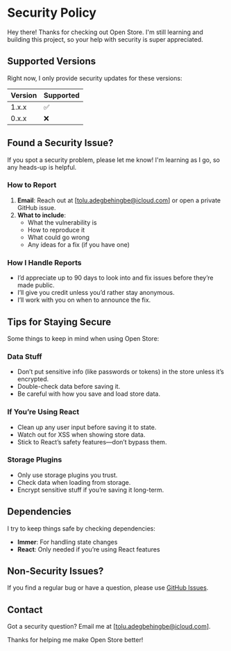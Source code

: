# Security Policy

Hey there! Thanks for checking out Open Store. I'm still learning and building this project, so your
help with security is super appreciated.

## Supported Versions

Right now, I only provide security updates for these versions:

| Version | Supported |
| ------- | --------- |
| 1.x.x   | ✅        |
| 0.x.x   | ❌        |

## Found a Security Issue?

If you spot a security problem, please let me know! I'm learning as I go, so any heads-up is
helpful.

### How to Report

1. **Email**: Reach out at [tolu.adegbehingbe@icloud.com] or open a private GitHub issue.
2. **What to include**:
   - What the vulnerability is
   - How to reproduce it
   - What could go wrong
   - Any ideas for a fix (if you have one)

### How I Handle Reports

- I’d appreciate up to 90 days to look into and fix issues before they’re made public.
- I’ll give you credit unless you’d rather stay anonymous.
- I’ll work with you on when to announce the fix.

## Tips for Staying Secure

Some things to keep in mind when using Open Store:

### Data Stuff

- Don’t put sensitive info (like passwords or tokens) in the store unless it’s encrypted.
- Double-check data before saving it.
- Be careful with how you save and load store data.

### If You’re Using React

- Clean up any user input before saving it to state.
- Watch out for XSS when showing store data.
- Stick to React’s safety features—don’t bypass them.

### Storage Plugins

- Only use storage plugins you trust.
- Check data when loading from storage.
- Encrypt sensitive stuff if you’re saving it long-term.

## Dependencies

I try to keep things safe by checking dependencies:

- **Immer**: For handling state changes
- **React**: Only needed if you’re using React features

## Non-Security Issues?

If you find a regular bug or have a question, please use
[GitHub Issues](https://github.com/toluLikesToCode/universal-store/issues).

## Contact

Got a security question? Email me at [tolu.adegbehingbe@icloud.com].

Thanks for helping me make Open Store better!
